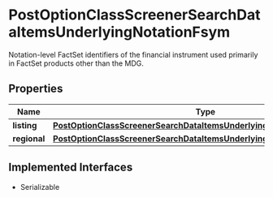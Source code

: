 

# PostOptionClassScreenerSearchDataItemsUnderlyingNotationFsym

Notation-level FactSet identifiers of the financial instrument used primarily in FactSet products other than the MDG.

## Properties

Name | Type | Description | Notes
------------ | ------------- | ------------- | -------------
**listing** | [**PostOptionClassScreenerSearchDataItemsUnderlyingNotationFsymListing**](PostOptionClassScreenerSearchDataItemsUnderlyingNotationFsymListing.md) |  |  [optional]
**regional** | [**PostOptionClassScreenerSearchDataItemsUnderlyingNotationFsymRegional**](PostOptionClassScreenerSearchDataItemsUnderlyingNotationFsymRegional.md) |  |  [optional]


## Implemented Interfaces

* Serializable


